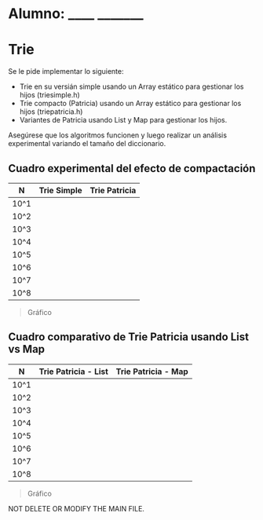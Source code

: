 # Alumno: ____   _______

# Trie

Se le pide implementar lo siguiente:
- Trie en su versián simple usando un Array estático para gestionar los hijos (triesimple.h)
- Trie compacto (Patricia) usando un Array estático para gestionar los hijos (triepatricia.h)
- Variantes de Patricia usando List y Map para gestionar los hijos. 

Asegúrese que los algoritmos funcionen y luego realizar un análisis experimental variando el tamaño del diccionario.

## Cuadro experimental del efecto de compactación 
| N    | Trie Simple | Trie Patricia |
|------|-------------|---------------|
| 10^1 |             |               |
| 10^2 |             |               |
| 10^3 |             |               |
| 10^4 |             |               |
| 10^5 |             |               |
| 10^6 |             |               |
| 10^7 |             |               |
| 10^8 |             |               |

> Gráfico

## Cuadro comparativo  de Trie Patricia usando List vs Map
| N    | Trie Patricia - List | Trie Patricia - Map |
|------|----------------------|---------------------|
| 10^1 |                      |                     |
| 10^2 |                      |                     |
| 10^3 |                      |                     |
| 10^4 |                      |                     |
| 10^5 |                      |                     |
| 10^6 |                      |                     |
| 10^7 |                      |                     |
| 10^8 |                      |                     |

> Gráfico


NOT DELETE OR MODIFY  THE MAIN FILE. 
